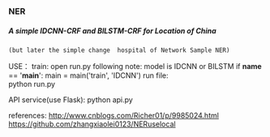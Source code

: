 ### NER
  
  ##### A simple IDCNN-CRF and BILSTM-CRF for Location of China
    (but later the simple change  hospital of Network Sample NER)
    
  USE：
    train:
        open run.py following note: 
            model  is IDCNN or BILSTM
            if __name__ == '__main__':
                main = main('train', 'IDCNN')
         run file:       
         python run.py
    
  API service(use Flask):
      python api.py
   
   
   
  
  
  
  
  
  
  
  
  
  
  
  
  
  references:
     http://www.cnblogs.com/Richer01/p/9985024.html
     https://github.com/zhangxiaolei0123/NERuselocal
             
       